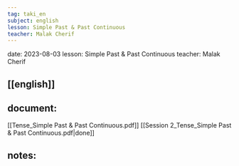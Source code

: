 ```yaml
---
tag: taki_en
subject: english
lesson: Simple Past & Past Continuous
teacher: Malak Cherif
---
```


date: 2023-08-03
lesson: Simple Past & Past Continuous
teacher: Malak Cherif

[[english]]
---
## document:
[[Tense_Simple Past & Past Continuous.pdf]]
[[Session 2_Tense_Simple Past & Past Continuous.pdf|done]]
## notes: